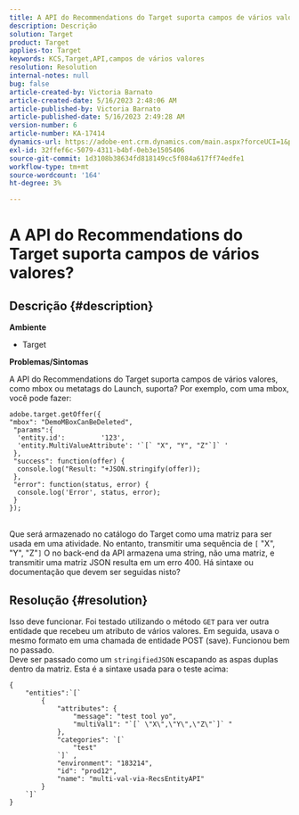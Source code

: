```yaml
---
title: A API do Recommendations do Target suporta campos de vários valores?
description: Descrição
solution: Target
product: Target
applies-to: Target
keywords: KCS,Target,API,campos de vários valores
resolution: Resolution
internal-notes: null
bug: false
article-created-by: Victoria Barnato
article-created-date: 5/16/2023 2:48:06 AM
article-published-by: Victoria Barnato
article-published-date: 5/16/2023 2:49:28 AM
version-number: 6
article-number: KA-17414
dynamics-url: https://adobe-ent.crm.dynamics.com/main.aspx?forceUCI=1&pagetype=entityrecord&etn=knowledgearticle&id=01b2ed10-94f3-ed11-8848-6045bd006ce9
exl-id: 32ffef6c-5079-4311-b4bf-0eb3e1505406
source-git-commit: 1d3108b38634fd818149cc5f084a617ff74edfe1
workflow-type: tm+mt
source-wordcount: '164'
ht-degree: 3%

---
```


# A API do Recommendations do Target suporta campos de vários valores?

## Descrição {#description}

<b>Ambiente</b>
- Target


<b>Problemas/Sintomas</b>

A API do Recommendations do Target suporta campos de vários valores, como mbox ou metatags do Launch, suporta? Por exemplo, com uma mbox, você pode fazer:


```
adobe.target.getOffer({
"mbox": "DemoMBoxCanBeDeleted",
 "params":{
  'entity.id':         '123',   
  'entity.MultiValueAttribute': '`[` "X", "Y", "Z"`]` '
 },
 "success": function(offer) {
  console.log("Result: "+JSON.stringify(offer));
 },
 "error": function(status, error) {
  console.log('Error', status, error);
 }
});
```

<br>Que será armazenado no catálogo do Target como uma matriz para ser usada em uma atividade. No entanto, transmitir uma sequência de `[` &quot;X&quot;, &quot;Y&quot;, &quot;Z&quot;`]`  O no back-end da API armazena uma string, não uma matriz, e transmitir uma matriz JSON resulta em um erro 400. Há sintaxe ou documentação que devem ser seguidas nisto?

## Resolução {#resolution}


Isso deve funcionar. Foi testado utilizando o método `GET` para ver outra entidade que recebeu um atributo de vários valores. Em seguida, usava o mesmo formato em uma chamada de entidade POST (save). Funcionou bem no passado.
<br>Deve ser passado como um `stringifiedJSON` escapando as aspas duplas dentro da matriz. Esta é a sintaxe usada para o teste acima:<br>

```
{
    "entities":`[` 
        {
            "attributes": {
                "message": "test tool yo",
                "multiVal1": "`[` \"X\",\"Y\",\"Z\"`]` "
            },
            "categories": `[` 
                "test"
            `]` ,
            "environment": "183214",
            "id": "prod12",
            "name": "multi-val-via-RecsEntityAPI"
        }
    `]` 
}
```
